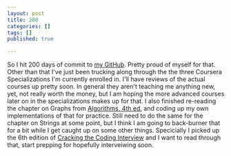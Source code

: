 ```yaml
---
layout: post
title: 200
categories: []
tags: []
published: true

---
```


So I hit 200 days of commit to <a href="https://github.com/TaylorHuston" target="_blank">my GitHub</a>. Pretty proud of myself for that. Other than that I've just been trucking along through the the three Coursera Specializations I'm currently enrolled in. I'll have reviews of the actual courses up pretty soon. In general they aren't teaching me anything new, yet, not really worth the money, but I am hoping the more advanced courses later on in the specializations makes up for that. I also finished re-reading the chapter on Graphs from <a href="http://algs4.cs.princeton.edu/home/" target="_blank">Algorithms, 4th ed.</a> and coding up my own implementations of that for practice. Still need to do the same for the chapter on Strings at some point, but I think I am going to back-burner that for a bit while I get caught up on some other things. Specicially I picked up the 6th edition of <a href="http://www.amazon.com/Cracking-Coding-Interview-6th-Edition/dp/0984782850" target="_blank">Cracking the Coding Interview</a> and I want to read through that, start prepping for hopefully interveiwing soon.